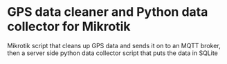 # GPS data cleaner and Python data collector for Mikrotik
Mikrotik script that cleans up GPS data and sends it on to an MQTT broker, then a server side python data collector script that puts the data in SQLite
